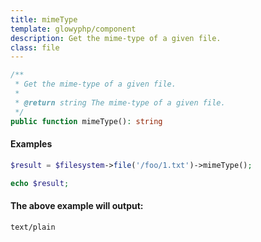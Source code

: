 ```yaml
---
title: mimeType
template: glowyphp/component
description: Get the mime-type of a given file.
class: file
---
```


```php
/**
 * Get the mime-type of a given file.
 *
 * @return string The mime-type of a given file.
 */
public function mimeType(): string
```

#### Examples

```php
$result = $filesystem->file('/foo/1.txt')->mimeType();

echo $result;
```

#### The above example will output:

```text
text/plain
```
